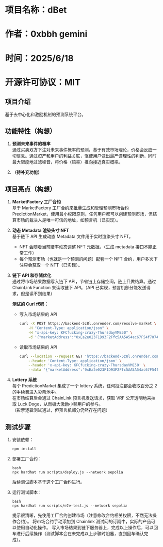 # 项目名称：dBet
# 作者：0xbbh gemini
# 时间：2025/6/18
# 开源许可协议：MIT

## 项目介绍
基于去中心化和激励机制的预测系统平台。

## 功能特性（构想）
1. **预测未来事件的概率**  
   通过买卖双方下注对未来事件概率的预测，基于有效市场理论，价格会反应一切信息。通过资产和用户的利益关联，驱使用户做出最严谨理性的判断，同时最大限度地过滤噪音，将价格（赔率）推向接近真实概率。

2. **（待补充功能）**

## 项目亮点（构想）

1. **MarketFactory 工厂合约**  
   基于 MarketFactory 工厂合约来批量生成和管理预测市场合约 PredictionMarket，使用最小权限原则，任何用户都可以创建预测市场，但结算市场的裁决人是唯一可信的地址，如预言机（已实现）。

2. **动态 Metadata 渲染头寸 NFT**  
   基于链下 API 生成动态 Metadata 文件用于实时渲染头寸 NFT。  
   - NFT 会随着当前赔率动态调整 NFT 元数据。（生成 metadata 接口不能正常工作）
   - 每个预测市场（也就是一个预测的问题）配套一个 NFT 合约，用户多次下注只会获取一个 NFT（已实现）。

3. **链下 API 和存储优化**  
   通过将市场结果数据写入链下 API，节省链上存储空间，链上只做结算。通过 ChainLink Function 来读取链下 API。（API 已实现，预言机部分能发送请求，但是读不到结果）

   **测试的 Curl 代码：**

   - 写入市场结果的 API
     ```bash
     curl -X POST https://backend-5z8l.onrender.com/resolve-market \
         -H "Content-Type: application/json" \
         -H "x-api-key: KFCfucking-crazy-ThursdayVME50" \
         -d '{"marketAddress":"0xEa2e023F1D93F2Ffc5AA5A54ac67F54f7074F591", "winningOptionIndex": 0}'
     ```

   - 读取市场结果的 API
     ```bash
     curl --location --request GET 'https://backend-5z8l.onrender.com/get-resolution/0xEa2e023F1D93F2Ffc5AA5A54ac67F54f7074F591' \
         --header 'Content-Type: application/json' \
         --header 'x-api-key: KFCfucking-crazy-ThursdayVME50' \
         --data '{"marketAddress":"0xEa2e023F1D93F2Ffc5AA5A54ac67F54f7074F591", "winningOptionIndex": 0}'
     ```

4. **Lottery 系统**  
   每个 PredictionMarket 集成了一个 lottery 系统，任何投注都会收取百分之 2 的手续费进入彩票池中。  
   在市场结算后会通过 ChainLink 预言机发送请求，获取 VRF 公开透明地来抽取 Luck Doge，从而极大激励小额用户的参与。  
   （彩票逻辑测试通过，但预言机部分仍然存在问题）

## 测试步骤

1. 安装依赖：
   ```bash
   npm install
   ```
2. 部署工厂合约：
    ```
    bash
    npx hardhat run scripts/deploy.js --network sepolia
    ```
    后续测试脚本基于这个工厂合约进行。

3. 运行测试脚本：
    ```
    bash
    npx hardhat run scripts/e2e-test.js --network sepolia
    ```
    提示很清晰，先使用工厂合约创建市场（注意修改合约相关权限，不然无法操作合约）。
    将市场合约手动添加到 Chainlink 测试网的订阅中，实际的产品可以使用自动化操作。
    写入市场结果到链下服务器上，完成以上操作后，可以回车进行后续操作（测试脚本会在未完成以上步骤时阻塞，直到回车确认完成）。
